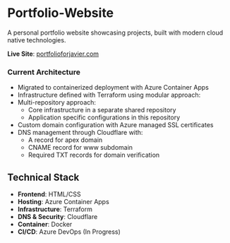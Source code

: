 # Portfolio-Website
A personal portfolio website showcasing projects, built with modern cloud native technologies.

**Live Site**: [portfolioforjavier.com](https://portfolioforjavier.com)

### Current Architecture
- Migrated to containerized deployment with Azure Container Apps
- Infrastructure defined with Terraform using modular approach:
- Multi-repository approach:
  - Core infrastructure in a separate shared repository
  - Application specific configurations in this repository
- Custom domain configuration with Azure managed SSL certificates
- DNS management through Cloudflare with:
  - A record for apex domain
  - CNAME record for www subdomain
  - Required TXT records for domain verification

## Technical Stack
- **Frontend**: HTML/CSS
- **Hosting**: Azure Container Apps
- **Infrastructure**: Terraform
- **DNS & Security**: Cloudflare
- **Container**: Docker
- **CI/CD**: Azure DevOps (In Progress)
